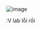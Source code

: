 ![image](https://github.com/user-attachments/assets/ff19ba43-baab-4555-b297-d8db14f099a7)

:V lab lỗi rồi
